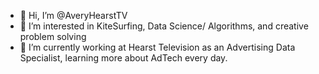 - 👋 Hi, I’m @AveryHearstTV
- 👀 I’m interested in KiteSurfing, Data Science/ Algorithms, and creative problem solving
- 🌱 I’m currently working at Hearst Television as an Advertising Data Specialist, learning more about AdTech every day.
